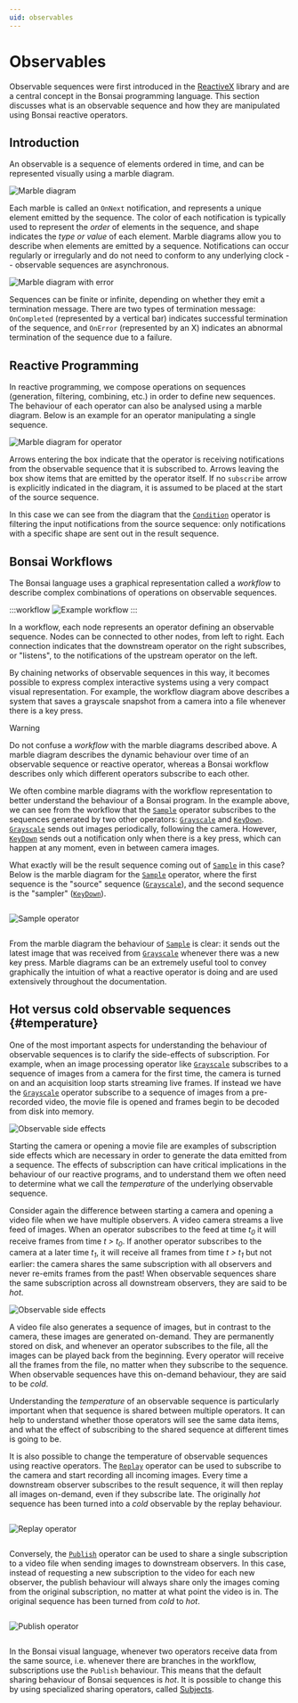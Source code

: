 ```yaml
---
uid: observables
---
```


# Observables

Observable sequences were first introduced in the [ReactiveX](http://reactivex.io/) library and are a central concept in the Bonsai programming language. This section discusses what is an observable sequence and how they are manipulated using Bonsai reactive operators.

## Introduction

An observable is a sequence of elements ordered in time, and can be represented visually using a marble diagram.

![Marble diagram](~/images/language-marblediagram.svg)

Each marble is called an `OnNext` notification, and represents a unique element emitted by the sequence. The color of each notification is typically used to represent the *order* of elements in the sequence, and shape indicates the *type or value* of each element. Marble diagrams allow you to describe when elements are emitted by a sequence. Notifications can occur regularly or irregularly and do not need to conform to any underlying clock -- observable sequences are asynchronous.

![Marble diagram with error](~/images/language-marblediagram-error.svg)

Sequences can be finite or infinite, depending on whether they emit a termination message. There are two types of termination message: `OnCompleted` (represented by a vertical bar) indicates successful termination of the sequence, and `OnError` (represented by an X) indicates an abnormal termination of the sequence due to a failure.

## Reactive Programming

In reactive programming, we compose operations on sequences (generation, filtering, combining, etc.) in order to define new sequences. The behaviour of each operator can also be analysed using a marble diagram. Below is an example for an operator manipulating a single sequence.

![Marble diagram for operator](~/images/language-marblediagram-operator.svg)

Arrows entering the box indicate that the operator is receiving notifications from the observable sequence that it is subscribed to. Arrows leaving the box show items that are emitted by the operator itself. If no `subscribe` arrow is explicitly indicated in the diagram, it is assumed to be placed at the start of the source sequence.

In this case we can see from the diagram that the [`Condition`](xref:Bonsai.Reactive.Condition) operator is filtering the input notifications from the source sequence: only notifications with a specific shape are sent out in the result sequence.

## Bonsai Workflows

The Bonsai language uses a graphical representation called a *workflow* to describe complex combinations of operations on observable sequences.

:::workflow
![Example workflow](~/workflows/language-sampleframe.bonsai)
:::

In a workflow, each node represents an operator defining an observable sequence. Nodes can be connected to other nodes, from left to right. Each connection indicates that the downstream operator on the right subscribes, or "listens", to the notifications of the upstream operator on the left.

By chaining networks of observable sequences in this way, it becomes possible to express complex interactive systems using a very compact visual representation. For example, the workflow diagram above describes a system that saves a grayscale snapshot from a camera into a file whenever there is a key press.

> [!Warning]
> Do not confuse a *workflow* with the marble diagrams described above. A marble diagram describes the dynamic behaviour over time of an observable sequence or reactive operator, whereas a Bonsai workflow describes only which different operators subscribe to each other.

We often combine marble diagrams with the workflow representation to better understand the behaviour of a Bonsai program. In the example above, we can see from the workflow that the [`Sample`] operator subscribes to the sequences generated by two other operators: [`Grayscale`] and [`KeyDown`]. [`Grayscale`] sends out images periodically, following the camera. However, [`KeyDown`] sends out a notification only when there is a key press, which can happen at any moment, even in between camera images.

What exactly will be the result sequence coming out of [`Sample`] in this case? Below is the marble diagram for the [`Sample`] operator, where the first sequence is the "source" sequence ([`Grayscale`]), and the second sequence is the "sampler" ([`KeyDown`]).

<img alt="Sample operator" src="~/images/language-samplegrayscale.svg" style="max-height:250px;padding:1em 0" />

From the marble diagram the behaviour of [`Sample`] is clear: it sends out the latest image that was received from [`Grayscale`] whenever there was a new key press. Marble diagrams can be an extremely useful tool to convey graphically the intuition of what a reactive operator is doing and are used extensively throughout the documentation.

## Hot versus cold observable sequences {#temperature}

One of the most important aspects for understanding the behaviour of observable sequences is to clarify the side-effects of subscription. For example, when an image processing operator like [`Grayscale`] subscribes to a sequence of images from a camera for the first time, the camera is turned on and an acquisition loop starts streaming live frames. If instead we have the [`Grayscale`] operator subscribe to a sequence of images from a pre-recorded video, the movie file is opened and frames begin to be decoded from disk into memory.

<img alt="Observable side effects" src="~/images/language-temperature-effects.svg" style="max-height:250px" />

Starting the camera or opening a movie file are examples of subscription side effects which are necessary in order to generate the data emitted from a sequence. The effects of subscription can have critical implications in the behaviour of our reactive programs, and to understand them we often need to determine what we call the *temperature* of the underlying observable sequence.

Consider again the difference between starting a camera and opening a video file when we have multiple observers. A video camera streams a live feed of images. When an operator subscribes to the feed at time *t<sub>0</sub>* it will receive frames from time *t > t<sub>0</sub>*. If another operator subscribes to the camera at a later time *t<sub>1</sub>*, it will receive all frames from time *t > t<sub>1</sub>* but not earlier: the camera shares the same subscription with all observers and never re-emits frames from the past! When observable sequences share the same subscription across all downstream observers, they are said to be *hot*.

<img alt="Observable side effects" src="~/images/language-temperature.svg" style="max-height:180px" />

A video file also generates a sequence of images, but in contrast to the camera, these images are generated on-demand. They are permanently stored on disk, and whenever an operator subscribes to the file, all the images can be played back from the beginning. Every operator will receive all the frames from the file, no matter when they subscribe to the sequence. When observable sequences have this on-demand behaviour, they are said to be *cold*.

Understanding the *temperature* of an observable sequence is particularly important when that sequence is shared between multiple operators. It can help to understand whether those operators will see the same data items, and what the effect of subscribing to the shared sequence at different times is going to be.

It is also possible to change the temperature of observable sequences using reactive operators. The [`Replay`](xref:Bonsai.Reactive.Replay) operator can be used to subscribe to the camera and start recording all incoming images. Every time a downstream observer subscribes to the result sequence, it will then replay all images on-demand, even if they subscribe late. The originally *hot* sequence has been turned into a *cold* observable by the replay behaviour.

<img alt="Replay operator" src="~/images/reactive-replay.svg" style="max-height:250px;padding:1em 0" />

Conversely, the [`Publish`](xref:Bonsai.Reactive.Publish) operator can be used to share a single subscription to a video file when sending images to downstream observers. In this case, instead of requesting a new subscription to the video for each new observer, the publish behaviour will always share only the images coming from the original subscription, no matter at what point the video is in. The original sequence has been turned from *cold* to *hot*.

<img alt="Publish operator" src="~/images/reactive-publish.svg" style="max-height:250px;padding:1em 0" />

In the Bonsai visual language, whenever two operators receive data from the same source, i.e. whenever there are branches in the workflow, subscriptions use the `Publish` behaviour. This means that the default sharing behaviour of Bonsai sequences is *hot*. It is possible to change this by using specialized sharing operators, called [Subjects](xref:subjects).

<!-- Reference-style links -->
[`Sample`]: xref:Bonsai.Reactive.Sample
[`Grayscale`]: xref:Bonsai.Vision.Grayscale
[`KeyDown`]: xref:Bonsai.Windows.Input.KeyDown